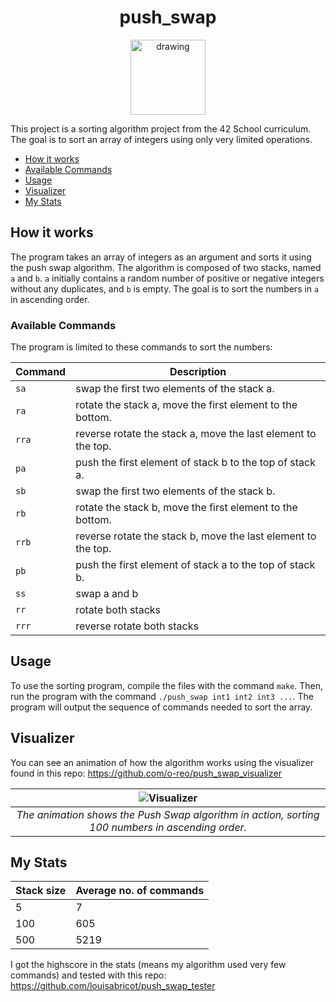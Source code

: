 <h1 align="center">push_swap</h1>

<p align="center">
<img src="https://i.imgur.com/XUaDkkE.png" alt="drawing" width="120"/>
</p>
This project is a sorting algorithm project from the 42 School curriculum. The goal is to sort an array of integers using only very limited operations.


- [How it works](#how-it-works)
- [Available Commands](#available-commands)
- [Usage](#usage)
- [Visualizer](#visualizer)
- [My Stats](#my-stats)

## How it works

The program takes an array of integers as an argument and sorts it using the push swap algorithm. The algorithm is composed of two stacks, named `a` and `b`. `a` initially contains a random number of positive or negative integers without any duplicates, and `b` is empty. The goal is to sort the numbers in `a` in ascending order.

### Available Commands

The program is limited to these commands to sort the numbers:

| Command | Description |
| --- | --- |
| `sa` | swap the first two elements of the stack a. |
| `ra` | rotate the stack a, move the first element to the bottom. |
| `rra` | reverse rotate the stack a, move the last element to the top. |
| `pa` | push the first element of stack b to the top of stack a. |
| `sb` | swap the first two elements of the stack b. |
| `rb` | rotate the stack b, move the first element to the bottom. |
| `rrb` | reverse rotate the stack b, move the last element to the top. |
| `pb` | push the first element of stack a to the top of stack b. |
| `ss` | swap a and b |
| `rr` | rotate both stacks |
| `rrr` | reverse rotate both stacks |

## Usage

To use the sorting program, compile the files with the command `make`. Then, run the program with the command `./push_swap int1 int2 int3 ...`. The program will output the sequence of commands needed to sort the array.

## Visualizer

You can see an animation of how the algorithm works using the visualizer found in this repo: https://github.com/o-reo/push_swap_visualizer

| ![Visualizer](https://i.imgur.com/Aus5PDh.gif) | 
|:--:| 
| *The animation shows the Push Swap algorithm in action, sorting 100 numbers in ascending order.* |

## My Stats

| Stack size | Average no. of commands |
| --- | --- |
| 5 | 7 |
| 100 | 605 |
| 500 | 5219 |

I got the highscore in the stats (means my algorithm used very few commands) and tested with this repo: https://github.com/louisabricot/push_swap_tester

